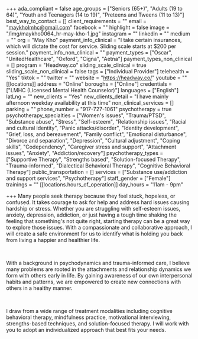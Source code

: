 +++
ada_compliant = false
age_groups = ["Seniors (65+)", "Adults (19 to 64)", "Youth and Teenagers (14 to 19)", "Preteens and Tweens (11 to 13)"]
best_way_to_contact = []
client_requirements = ""
email = "maykholmhc@gmail.com"
facebook = ""
highlight = false
image = "/img/maykho0064_hr-may-kho-1.jpg"
instagram = ""
linkedin = ""
medium = ""
org = "May Kho"
payment_info_clinical = "I take certain insurances, which will dictate the cost for service. Sliding scale starts at $200 per session."
payment_info_non_clinical = ""
payment_types = ["Oscar", "UnitedHealthcare", "Oxford", "Cigna", "Aetna"]
payment_types_non_clinical = []
program = "Headway.co"
sliding_scale_clinical = true
sliding_scale_non_clinical = false
tags = ["Individual Provider"]
telehealth = "Yes"
tiktok = ""
twitter = ""
website = "https://headway.co/"
youtube = ""
[[locations]]
address = "Online"
boroughs = ["Online"]
credentials = ["LMHC (Licensed Mental Health Counselor)"]
languages = ["English"]
latLng = ""
new_clients = "Yes"
new_clients_detail = "I have mainly afternoon weekday availability at this time"
non_clinical_services = []
parking = ""
phone_number = "917-727-1061"
psychotherapy = true
psychotherapy_specialties = ["Women's issues", "Trauma/PTSD", "Substance abuse", "Stress", "Self-esteem", "Relationship issues", "Racial and cultural identity", "Panic attacks/disorder", "Identity development", "Grief, loss, and bereavement", "Family conflict", "Emotional disturbance", "Divorce and separation", "Depression", "Cultural adjustment", "Coping skills", "Codependency", "Caregiver stress and support", "Attachment issues", "Anxiety", "Addiction/recovery"]
psychotherapy_types = ["Supportive Therapy", "Strengths based", "Solution-focused Therapy", "Trauma-informed", "Dialectical Behavioral Therapy", "Cognitive Behavioral Therapy"]
public_transportation = []
services = ["Substance use/addiction and support services", "Psychotherapy"]
staff_gender = ["Female"]
trainings = ""
[[locations.hours_of_operation]]
day_hours = "11am - 9pm"

+++
Many people seek therapy because they feel stuck, hopeless, or confused. It takes courage to ask for help and address hard issues causing hardship or stress. Whether you are struggling with self-esteem issues, anxiety, depression, addiction, or just having a tough time shaking the feeling that something's not quite right, starting therapy can be a great way to explore those issues. With a compassionate and collaborative approach, I will create a safe environment for us to identify what is holding you back from living a happier and healthier life. 

<br>

With a background in psychodynamics and trauma-informed care, I believe many problems are rooted in the attachments and relationship dynamics we form with others early in life. By gaining awareness of our own interpersonal habits and patterns, we are empowered to create new connections with others in a healthy manner. 

<br>

I draw from a wide range of treatment modalities including cognitive behavioral therapy, mindfulness practice, motivational interviewing, strengths-based techniques, and solution-focused therapy. I will work with you to adopt an individualized approach that best fits your needs.
